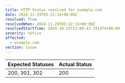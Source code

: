 ```yaml
---
title: HTTP Status resolved for example.com
date: 2024-11-29T03:22:14+00:00Z
resolved: True
resolvedWhen: 2024-11-29T03:22:14+00:00Z
resolvedStartTime: 2024-10-25T21:09:43.191474+00:00
severity: notice
affected:
  - example.com
section: issue
---
```


| Expected Statuses | Actual Status  |
|-------------------|----------------|
| 200, 301, 302 | 200 |

